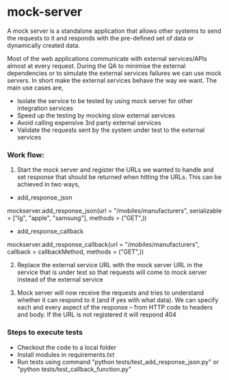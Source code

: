 # mock-server
  A mock server is a standalone application that allows other systems to send the requests to it and responds with the pre-defined set of data or dynamically created data. 
  
  Most of the web applications communicate with external services/APIs almost at every request. During the QA to minimise the external dependencies or to simulate the external services failures we can use mock servers. In short make the external services behave the way we want. The main use cases are,

* Isolate the service to be tested by using mock server for other integration services
* Speed up the testing by mocking slow external services
* Avoid calling expensive 3rd party external services 
* Validate the requests sent by the system under test to the external services 

### Work flow:

1. Start the mock server and register the URLs we wanted to handle and set response that should be returned when hitting the URLs. This can be achieved in two ways,

  * add_response_json
  
  mockserver.add_response_json(url = "/mobiles/manufacturers", serializable = ["lg", "apple", "samsung"], methods = ("GET",))
   
   * add_response_callback

  mockserver.add_response_callback(url = "/mobiles/manufacturers", callback = callbackMethod, methods = ("GET",))

2. Replace the external service URL with the mock server URL in the service that is under test so that requests will come to mock server instead of the external service 

3. Mock server will now receive the requests and tries to understand whether it can respond to it (and if yes with what data). We can specify each and every aspect of the response – from HTTP code to headers and body. If the URL is not registered it will respond 404

### Steps to execute tests

* Checkout the code to a local folder
* Install modules in requirements.txt<br>
* Run tests using command "python tests/test_add_response_json.py" or "python tests/test_callback_function.py"
